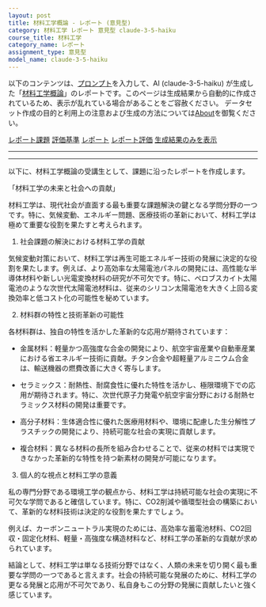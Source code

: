 ```yaml
---
layout: post
title: 材料工学概論 - レポート (意見型)
category: 材料工学 レポート 意見型 claude-3-5-haiku
course_title: 材料工学
category_name: レポート
assignment_type: 意見型
model_name: claude-3-5-haiku
---
```


以下のコンテンツは、[プロンプト](http://127.0.0.1:8000/generated/材料工学/claude-3-5-haiku/prompt_レポート-意見型.md)を入力して、AI (claude-3-5-haiku) が生成した「[材料工学概論](/contents/材料工学/)」のレポートです。このページは生成結果から自動的に作成されているため、表示が乱れている場合があることをご容赦ください。
データセット作成の目的と利用上の注意および生成の方法については[About](/About)を御覧ください。

[レポート課題](../レポート課題-意見型)
[評価基準](../評価基準-意見型)
[レポート](../レポート-意見型)
[レポート評価](../レポート評価-意見型)
[生成結果のみを表示](http://127.0.0.1:8000/generated/材料工学/claude-3-5-haiku/レポート-意見型.md)
  

***
***
  
以下に、材料工学概論の受講生として、課題に沿ったレポートを作成します。

「材料工学の未来と社会への貢献」

材料工学は、現代社会が直面する最も重要な課題解決の鍵となる学問分野の一つです。特に、気候変動、エネルギー問題、医療技術の革新において、材料工学は極めて重要な役割を果たすと考えられます。

1. 社会課題の解決における材料工学の貢献

気候変動対策において、材料工学は再生可能エネルギー技術の発展に決定的な役割を果たします。例えば、より高効率な太陽電池パネルの開発には、高性能な半導体材料や新しい光電変換材料の研究が不可欠です。特に、ペロブスカイト太陽電池のような次世代太陽電池材料は、従来のシリコン太陽電池を大きく上回る変換効率と低コスト化の可能性を秘めています。

2. 材料群の特性と技術革新の可能性

各材料群は、独自の特性を活かした革新的な応用が期待されています：

- 金属材料：軽量かつ高強度な合金の開発により、航空宇宙産業や自動車産業における省エネルギー技術に貢献。チタン合金や超軽量アルミニウム合金は、輸送機器の燃費改善に大きく寄与します。

- セラミックス：耐熱性、耐腐食性に優れた特性を活かし、極限環境下での応用が期待されます。特に、次世代原子力発電や航空宇宙分野における耐熱セラミックス材料の開発は重要です。

- 高分子材料：生体適合性に優れた医療用材料や、環境に配慮した生分解性プラスチックの開発により、持続可能な社会の実現に貢献します。

- 複合材料：異なる材料の長所を組み合わせることで、従来の材料では実現できなかった革新的な特性を持つ新素材の開発が可能になります。

3. 個人的な視点と材料工学の意義

私の専門分野である環境工学の観点から、材料工学は持続可能な社会の実現に不可欠な学問であると確信しています。特に、CO2削減や循環型社会の構築において、革新的な材料技術は決定的な役割を果たすでしょう。

例えば、カーボンニュートラル実現のためには、高効率な蓄電池材料、CO2回収・固定化材料、軽量・高強度な構造材料など、材料工学の革新的な貢献が求められています。

結論として、材料工学は単なる技術分野ではなく、人類の未来を切り開く最も重要な学問の一つであると言えます。社会の持続可能な発展のために、材料工学の更なる発展と応用が不可欠であり、私自身もこの分野の発展に貢献したいと強く感じています。
